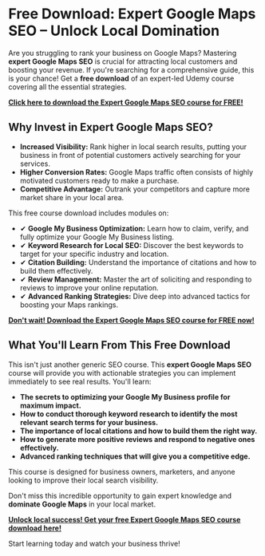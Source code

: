 # Free Download: Expert Google Maps SEO – Unlock Local Domination

Are you struggling to rank your business on Google Maps? Mastering **expert Google Maps SEO** is crucial for attracting local customers and boosting your revenue. If you're searching for a comprehensive guide, this is your chance! Get a **free download** of an expert-led Udemy course covering all the essential strategies.

[**Click here to download the Expert Google Maps SEO course for FREE!**](https://udemywork.com/expert-google-maps-seo)

## Why Invest in Expert Google Maps SEO?

*   **Increased Visibility:** Rank higher in local search results, putting your business in front of potential customers actively searching for your services.
*   **Higher Conversion Rates:** Google Maps traffic often consists of highly motivated customers ready to make a purchase.
*   **Competitive Advantage:** Outrank your competitors and capture more market share in your local area.

This free course download includes modules on:

*   ✔ **Google My Business Optimization:** Learn how to claim, verify, and fully optimize your Google My Business listing.
*   ✔ **Keyword Research for Local SEO:** Discover the best keywords to target for your specific industry and location.
*   ✔ **Citation Building:** Understand the importance of citations and how to build them effectively.
*   ✔ **Review Management:** Master the art of soliciting and responding to reviews to improve your online reputation.
*   ✔ **Advanced Ranking Strategies:** Dive deep into advanced tactics for boosting your Maps rankings.

[**Don't wait! Download the Expert Google Maps SEO course for FREE now!**](https://udemywork.com/expert-google-maps-seo)

## What You'll Learn From This Free Download

This isn't just another generic SEO course. This **expert Google Maps SEO** course will provide you with actionable strategies you can implement immediately to see real results. You'll learn:

*   **The secrets to optimizing your Google My Business profile for maximum impact.**
*   **How to conduct thorough keyword research to identify the most relevant search terms for your business.**
*   **The importance of local citations and how to build them the right way.**
*   **How to generate more positive reviews and respond to negative ones effectively.**
*   **Advanced ranking techniques that will give you a competitive edge.**

This course is designed for business owners, marketers, and anyone looking to improve their local search visibility.

Don't miss this incredible opportunity to gain expert knowledge and **dominate Google Maps** in your local market.

[**Unlock local success! Get your free Expert Google Maps SEO course download here!**](https://udemywork.com/expert-google-maps-seo)

Start learning today and watch your business thrive!
